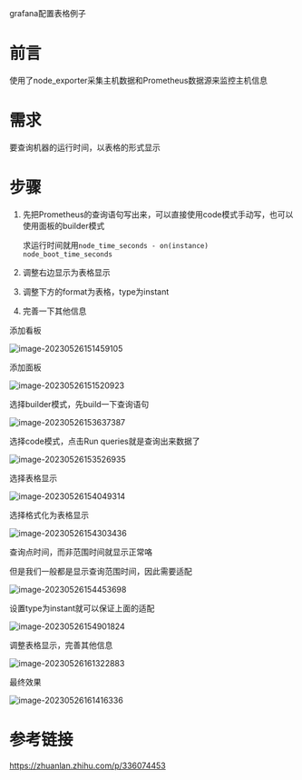 grafana配置表格例子

# 前言

使用了node_exporter采集主机数据和Prometheus数据源来监控主机信息

# 需求

要查询机器的运行时间，以表格的形式显示

# 步骤

1. 先把Prometheus的查询语句写出来，可以直接使用code模式手动写，也可以使用面板的builder模式

   求运行时间就用`node_time_seconds - on(instance) node_boot_time_seconds`

2. 调整右边显示为表格显示
3. 调整下方的format为表格，type为instant
4. 完善一下其他信息

添加看板

![image-20230526151459105](C:\Users\dell\AppData\Roaming\Typora\typora-user-images\image-20230526151459105.png)

添加面板

![image-20230526151520923](C:\Users\dell\AppData\Roaming\Typora\typora-user-images\image-20230526151520923.png)

选择builder模式，先build一下查询语句

![image-20230526153637387](C:\Users\dell\AppData\Roaming\Typora\typora-user-images\image-20230526153637387.png)

选择code模式，点击Run queries就是查询出来数据了

![image-20230526153526935](C:\Users\dell\AppData\Roaming\Typora\typora-user-images\image-20230526153526935.png)

选择表格显示

![image-20230526154049314](C:\Users\dell\AppData\Roaming\Typora\typora-user-images\image-20230526154049314.png)

选择格式化为表格显示

![image-20230526154303436](C:\Users\dell\AppData\Roaming\Typora\typora-user-images\image-20230526154303436.png)

查询点时间，而非范围时间就显示正常咯

但是我们一般都是显示查询范围时间，因此需要适配

![image-20230526154453698](C:\Users\dell\AppData\Roaming\Typora\typora-user-images\image-20230526154453698.png)

设置type为instant就可以保证上面的适配

![image-20230526154901824](C:\Users\dell\AppData\Roaming\Typora\typora-user-images\image-20230526154901824.png)

调整表格显示，完善其他信息

![image-20230526161322883](C:\Users\dell\AppData\Roaming\Typora\typora-user-images\image-20230526161322883.png)

最终效果

![image-20230526161416336](C:\Users\dell\AppData\Roaming\Typora\typora-user-images\image-20230526161416336.png)

# 参考链接

https://zhuanlan.zhihu.com/p/336074453